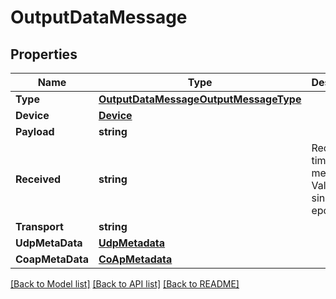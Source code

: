 # OutputDataMessage

## Properties

Name | Type | Description | Notes
------------ | ------------- | ------------- | -------------
**Type** | [**OutputDataMessageOutputMessageType**](OutputDataMessageOutputMessageType.md) |  | [optional] 
**Device** | [**Device**](Device.md) |  | [optional] 
**Payload** | **string** |  | [optional] 
**Received** | **string** | Received time for message. Value is ms since epoch. | [optional] 
**Transport** | **string** |  | [optional] 
**UdpMetaData** | [**UdpMetadata**](UDPMetadata.md) |  | [optional] 
**CoapMetaData** | [**CoApMetadata**](CoAPMetadata.md) |  | [optional] 

[[Back to Model list]](../README.md#documentation-for-models) [[Back to API list]](../README.md#documentation-for-api-endpoints) [[Back to README]](../README.md)



